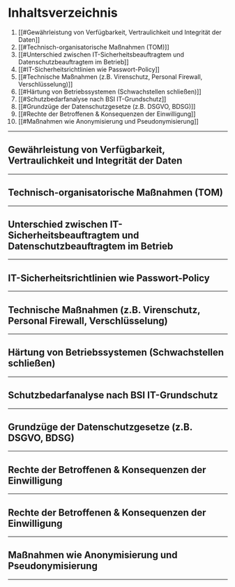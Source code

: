 # Inhaltsverzeichnis

1. [[#Gewährleistung von Verfügbarkeit, Vertraulichkeit und Integrität der Daten]]
2. [[#Technisch-organisatorische Maßnahmen (TOM)]]
3. [[#Unterschied zwischen IT-Sicherheitsbeauftragtem und Datenschutzbeauftragtem im Betrieb]]
4. [[#IT-Sicherheitsrichtlinien wie Passwort-Policy]]
5. [[#Technische Maßnahmen (z.B. Virenschutz, Personal Firewall, Verschlüsselung)]]
6. [[#Härtung von Betriebssystemen (Schwachstellen schließen)]]
7. [[#Schutzbedarfanalyse nach BSI IT-Grundschutz]]
8. [[#Grundzüge der Datenschutzgesetze (z.B. DSGVO, BDSG)]]
9. [[#Rechte der Betroffenen & Konsequenzen der Einwilligung]]
10. [[#Maßnahmen wie Anonymisierung und Pseudonymisierung]]




---
## Gewährleistung von Verfügbarkeit, Vertraulichkeit und Integrität der Daten




---
## Technisch-organisatorische Maßnahmen (TOM)




----
## Unterschied zwischen IT-Sicherheitsbeauftragtem und Datenschutzbeauftragtem im Betrieb



---
## IT-Sicherheitsrichtlinien wie Passwort-Policy




---
## Technische Maßnahmen (z.B. Virenschutz, Personal Firewall, Verschlüsselung)




---
## Härtung von Betriebssystemen (Schwachstellen schließen)




---
## Schutzbedarfanalyse nach BSI IT-Grundschutz




---
## Grundzüge der Datenschutzgesetze (z.B. DSGVO, BDSG)





---
## Rechte der Betroffenen & Konsequenzen der Einwilligung




---
## Rechte der Betroffenen & Konsequenzen der Einwilligung




----
## Maßnahmen wie Anonymisierung und Pseudonymisierung






----



